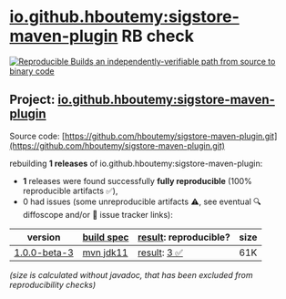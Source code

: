 [io.github.hboutemy:sigstore-maven-plugin](https://central.sonatype.com/artifact/io.github.hboutemy/sigstore-maven-plugin/versions) RB check
=======

[![Reproducible Builds](https://reproducible-builds.org/images/logos/rb.svg) an independently-verifiable path from source to binary code](https://reproducible-builds.org/)

## Project: [io.github.hboutemy:sigstore-maven-plugin](https://central.sonatype.com/artifact/io.github.hboutemy/sigstore-maven-plugin/versions)

Source code: [https://github.com/hboutemy/sigstore-maven-plugin.git](https://github.com/hboutemy/sigstore-maven-plugin.git)

rebuilding **1 releases** of io.github.hboutemy:sigstore-maven-plugin:
- **1** releases were found successfully **fully reproducible** (100% reproducible artifacts :white_check_mark:),
- 0 had issues (some unreproducible artifacts :warning:, see eventual :mag: diffoscope and/or :memo: issue tracker links):

| version | [build spec](/BUILDSPEC.md) | [result](https://reproducible-builds.org/docs/jvm/): reproducible? | size |
| -- | --------- | ------ | -- |
| [1.0.0-beta-3](https://central.sonatype.com/artifact/io.github.hboutemy/sigstore-maven-plugin/1.0.0-beta-3/pom) | [mvn jdk11](sigstore-maven-plugin-1.0.0-beta-3.buildspec) | [result](sigstore-maven-plugin-1.0.0-beta-3.buildinfo): [3 :white_check_mark: ](sigstore-maven-plugin-1.0.0-beta-3.buildcompare) | 61K |

<i>(size is calculated without javadoc, that has been excluded from reproducibility checks)</i>
